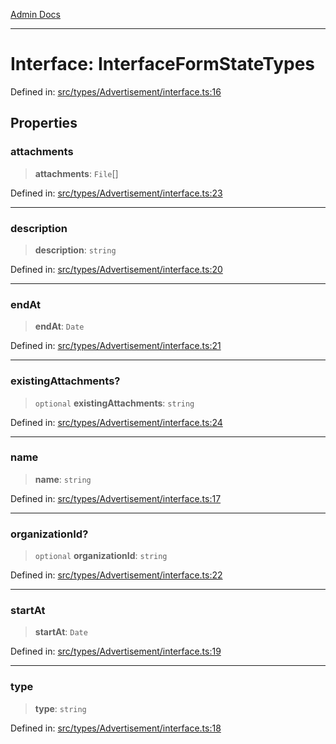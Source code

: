 [Admin Docs](/)

***

# Interface: InterfaceFormStateTypes

Defined in: [src/types/Advertisement/interface.ts:16](https://github.com/PalisadoesFoundation/talawa-admin/blob/main/src/types/Advertisement/interface.ts#L16)

## Properties

### attachments

> **attachments**: `File`[]

Defined in: [src/types/Advertisement/interface.ts:23](https://github.com/PalisadoesFoundation/talawa-admin/blob/main/src/types/Advertisement/interface.ts#L23)

***

### description

> **description**: `string`

Defined in: [src/types/Advertisement/interface.ts:20](https://github.com/PalisadoesFoundation/talawa-admin/blob/main/src/types/Advertisement/interface.ts#L20)

***

### endAt

> **endAt**: `Date`

Defined in: [src/types/Advertisement/interface.ts:21](https://github.com/PalisadoesFoundation/talawa-admin/blob/main/src/types/Advertisement/interface.ts#L21)

***

### existingAttachments?

> `optional` **existingAttachments**: `string`

Defined in: [src/types/Advertisement/interface.ts:24](https://github.com/PalisadoesFoundation/talawa-admin/blob/main/src/types/Advertisement/interface.ts#L24)

***

### name

> **name**: `string`

Defined in: [src/types/Advertisement/interface.ts:17](https://github.com/PalisadoesFoundation/talawa-admin/blob/main/src/types/Advertisement/interface.ts#L17)

***

### organizationId?

> `optional` **organizationId**: `string`

Defined in: [src/types/Advertisement/interface.ts:22](https://github.com/PalisadoesFoundation/talawa-admin/blob/main/src/types/Advertisement/interface.ts#L22)

***

### startAt

> **startAt**: `Date`

Defined in: [src/types/Advertisement/interface.ts:19](https://github.com/PalisadoesFoundation/talawa-admin/blob/main/src/types/Advertisement/interface.ts#L19)

***

### type

> **type**: `string`

Defined in: [src/types/Advertisement/interface.ts:18](https://github.com/PalisadoesFoundation/talawa-admin/blob/main/src/types/Advertisement/interface.ts#L18)
